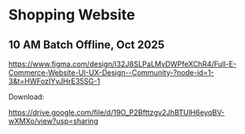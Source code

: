 # Shopping Website
## 10 AM Batch Offline, Oct 2025


https://www.figma.com/design/I32J8SLPaLMvDWPfeXChR4/Full-E-Commerce-Website-UI-UX-Design--Community-?node-id=1-3&t=HWFozIYvJHrE35SG-1

Download:

https://drive.google.com/file/d/19O_P2Bfttzgv2JhBTUlH6eyqBV-wXMXo/view?usp=sharing

